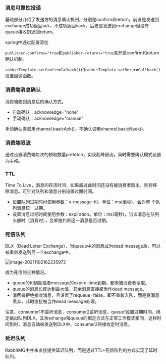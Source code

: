 ### 消息可靠性投递

基础部分介绍了发送方的消息确认机制，分别是confirm和return，前者是发送到exchange成功返回ack，不成功返回nack，后者是发送到exchange但没有queue接收则返回return。

spring中通过配置添加

`publisher-confirms="true`和`publisher-returns="true`来开启confirm和return确认机制。

`rabbitTemplate.setConfirmCalback()`和`rabbitTemplate.setReturnCallback()`设置回调函数。

### 消费端消息确认

消费端收到消息后的确认方式。

- 自动确认：acknowledge="none"
- 手动确认：acknowledge="manual"

手动确认需调用channel.basicAck()，不确认调用channel.basicNack().

### 消费端限流

通过设置消费端每次的预取数量prefetch，实现削峰限流，同时需要确认模式设置为手动。

### TTL

Time To Live，消息的存活时间，如果超过此时间还没有被消费者取出，则将移除消息。可针对队列和消息分别设置过期时间。

- 设置队列过期时间使用参数：x-message-ttl，单位：ms(毫秒)，会对整   个队列消息统一过期。
- 设置消息过期时间使用参数：expiration。单位：ms(毫秒)，当该消息在队列头部时（消费时），会单独判断这一消息是否过期。

### 死信队列

DLX（Dead Letter Exchange），当queue中的消息成为dead message后，可以被重新发送到另一个exchange中。

![image-20211102162235972](https://imagebag.oss-cn-chengdu.aliyuncs.com/img/image-20211102162235972.png)

成为死信的三种情况。

- queue的ttl到期或者message的expire-time到期，都未被消费者读取。
- queue的消息长度达到最大值，其余消息直接被当作dead message。
- 消费者拒绝接收消息，且设置了requeue=false，即不重新入队，而是将消息丢弃，此时直接被当作dead message处理。

注意，consumer1不监听消息，consumer2监听消息，queue1设置过期时间，绑定输出队列DLX，其余exhange和queue的绑定方式与正常工作模式相同，这样时间到时，消息自动被发送到DLX中，consumer2将接收定时消息。

### 延迟队列

RabbitMQ中并未直接提供延迟队列，而是通过TTL+死信队列的方式实现了延时队列。